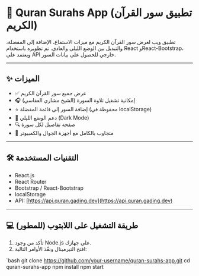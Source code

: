 # 📖 Quran Surahs App (تطبيق سور القرآن الكريم)

تطبيق ويب لعرض سور القرآن الكريم مع ميزات الاستماع، الإضافة إلى المفضلة، والتبديل بين الوضع الليلي والعادي. تم تطويره باستخدام React وReact-Bootstrap، ويعتمد على API خارجي للحصول على بيانات السور.

---

## ✨ الميزات

- ✅ عرض جميع سور القرآن الكريم
- 🎧 إمكانية تشغيل تلاوة السورة (الشيخ مشاري العفاسي)
- ⭐️ إضافة السور إلى قائمة المفضلة (محفوظة في localStorage)
- 🌙 دعم الوضع الليلي (Dark Mode)
- 🔍 صفحة تفاصيل لكل سورة
- 📱 متجاوب بالكامل مع أجهزة الجوال والكمبيوتر

---

## 🛠️ التقنيات المستخدمة

- React.js
- React Router
- Bootstrap / React-Bootstrap
- localStorage
- API: [https://api.quran.gading.dev](https://api.quran.gading.dev)

---

## 💻 طريقة التشغيل على اللابتوب (للمطور)

1. تأكد من وجود Node.js على جهازك.
2. افتح التيرمينال ونفّذ الأوامر التالية:

`bash
git clone https://github.com/your-username/quran-surahs-app.git
cd quran-surahs-app
npm install
npm start
